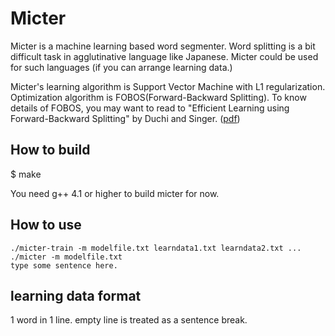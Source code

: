 # Micter

Micter is a machine learning based word segmenter. Word splitting is a bit difficult task in agglutinative language like Japanese. Micter could be used for such languages (if you can arrange learning data.)

Micter's learning algorithm is Support Vector Machine with L1 regularization. Optimization algorithm is FOBOS(Forward-Backward Splitting). To know details of FOBOS, you may want to read to "Efficient Learning using Forward-Backward Splitting" by Duchi and Singer. ([pdf](http://www.cs.berkeley.edu/~jduchi/projects/DuchiSi09b.pdf))

## How to build

 $ make

You need g++ 4.1 or higher to build micter for now.

## How to use

    ./micter-train -m modelfile.txt learndata1.txt learndata2.txt ...
    ./micter -m modelfile.txt
    type some sentence here.

## learning data format

1 word in 1 line. empty line is treated as a sentence break.

